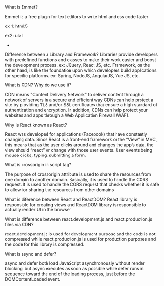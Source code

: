 What is Emmet?

Emmet is a free plugin for text editors to write html and css code faster

ex 1: html:5

<!DOCTYPE html>
<html lang="en">
<head>
    <meta charset="UTF-8">
    <meta http-equiv="X-UA-Compatible" content="IE=edge">
    <meta name="viewport" content="width=device-width, initial-scale=1.0">
    <title>Document</title>
</head>
<body>
    
</body>
</html>
 ex2:  ul>li
 <ul>
    <li></li>
</ul>

Difference between a Library and Framework?
Libraries provide developers with predefined functions and classes to make their work easier and boost the development process.
ex: JQuery, React JS, etc.
Framework, on the other hand, is like the foundation upon which developers build applications for specific platforms.
ex: Spring, NodeJS, AngularJS, Vue JS, etc.

What is CDN? Why do we use it?

CDN means "Content Delivery Network" to deliver content through a network of servers in a secure and efficient way
CDNs can help protect a site by providing TLS and/or SSL certificates that ensure a high standard of authentication and encryption. In addition, CDNs can help protect your websites and apps through a Web Application Firewall (WAF).

Why is React known as React?

React was developed for applications (Facebook) that have constantly changing data. Since React is a front-end framework or the “View” in MVC, this means that as the user clicks around and changes the app’s data, the view should “react” or change with those user events. User events being mouse clicks, typing, submitting a form.

What is crossorigin in script tag?

The purpose of crossorigin attribute is used to share the resources from one domain to another domain. Basically, it is used to handle the CORS request. It is used to handle the CORS request that checks whether it is safe to allow for sharing the resources from other domains

What is diference between React and ReactDOM?
React library is responsible for creating views and ReactDOM library is responsible to actually render UI in the browser

What is difference between react.development.js and react.production.js files via CDN?

react.development.js is used for development purpose and the code is not compressed while react.production.js is used for production purposes and the code for this library is compressed.

What is async and defer?

async and defer both load JavaScript asynchronously without render blocking, but async executes as soon as possible while defer runs in sequence toward the end of the loading process, just before the DOMContentLoaded event.
